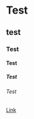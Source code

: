# Test
## test
### Test
#### Test
##### Test
###### Test
[Link](https://momir-petrovic.github.io/HackRPI/)
